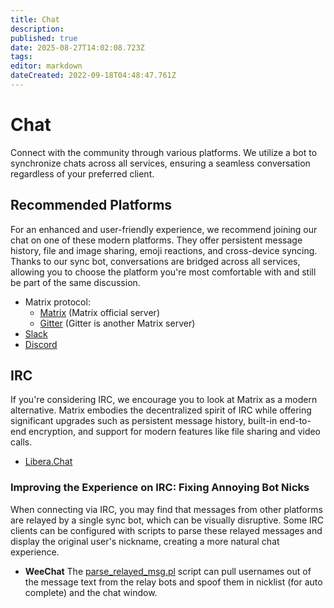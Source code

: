 ```yaml
---
title: Chat
description: 
published: true
date: 2025-08-27T14:02:08.723Z
tags: 
editor: markdown
dateCreated: 2022-09-18T04:48:47.761Z
---
```


# Chat
Connect with the community through various platforms. We utilize a bot to synchronize chats across all services, ensuring a seamless conversation regardless of your preferred client.

## Recommended Platforms

For an enhanced and user-friendly experience, we recommend joining our chat on one of these modern platforms. They offer persistent message history, file and image sharing, emoji reactions, and cross-device syncing. Thanks to our sync bot, conversations are bridged across all services, allowing you to choose the platform you're most comfortable with and still be part of the same discussion.

* Matrix protocol:
  * [Matrix](https://matrix.to/#/#flexget:matrix.org) (Matrix official server)
  * [Gitter](http://gitter.im/Flexget/Flexget) (Gitter is another Matrix server)
* [Slack](https://join.slack.com/t/flexget/shared_invite/enQtNTQzNjM4MTY3ODYzLTA3NTRhZGNlMjBiN2FmNjZiZDVmZGQzMGFiODdhMWI1NjYyMzYwYWEyYjRlMGNjMWIzZTczMzMwZjdiODQ5OGI)
* [Discord](https://discord.gg/W6CQrJx)

## IRC
If you're considering IRC, we encourage you to look at Matrix as a modern alternative. Matrix embodies the decentralized spirit of IRC while offering significant upgrades such as persistent message history, built-in end-to-end encryption, and support for modern features like file sharing and video calls.
* [Libera.Chat](https://web.libera.chat/#flexget)

### Improving the Experience on IRC: Fixing Annoying Bot Nicks
When connecting via IRC, you may find that messages from other platforms are relayed by a single sync bot, which can be visually disruptive. Some IRC clients can be configured with scripts to parse these relayed messages and display the original user's nickname, creating a more natural chat experience.
* **WeeChat**
The [parse_relayed_msg.pl](https://weechat.org/scripts/source/parse_relayed_msg.pl.html/) script can pull usernames out of the message text from the relay bots and spoof them in nicklist (for auto complete) and the chat window.
